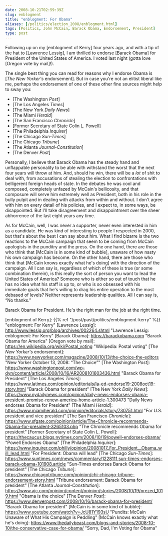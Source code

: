 ```yaml
--- 
date: 2008-10-21T02:59:39Z
slug: enblogment
title: "enblogment: For Obama"
aliases: [/politics/election_2008/enblogment.html]
tags: [Politics, John McCain, Barack Obama, Endorsement, President]
type: post
---
```


Following up on my [enblogment of Kerry] four years ago, and with a tip of the
hat to [Lawrence Lessig], I am thrilled to endorse [Barack Obama] for President
of the United States of America. I voted last night (gotta love [Oregon vote by
mail]!).

The single best thing you can read for reasons why I endorse Obama is [*The New
Yorker's* endorsement]. But in case you're not an elitist liberal like me,
perhaps the endorsement of one of these other fine sources might help to sway
you:

-   [The Washington *Post*]
-   [The Los Angeles *Times*]
-   [The New York *Daily News*]
-   [The Miami *Herald*]
-   [The San Francisco *Chronicle*]
-   [Former Secretary of State Colin L. Powell]
-   [The Philadelphia *Inquirer*]
-   [The Chicago *Sun-Times*]
-   [The Chicago *Tribune*]
-   [The Atlanta *Journal-Constitution*]
-   [The Denver *Post*]

Personally, I believe that Barack Obama has the steady hand and unflappable
personality to be able with withstand the worst that the next four years will
throw at him. And, should he win, there will be a *lot* of shit to deal with,
from accusations of stealing the election to confrontations with belligerent
foreign heads of state. In the debates he was cool and composed, completely
unfazed by McCain's bellicosity, and that composure will serve him extremely
well as President, both in his role in the bully pulpit and in dealing with
attacks from within and without. I don't agree with him on every detail of his
policies, and I expect to, in some ways, be disappointed. But I'll take
disagreement and disappointment over the sheer abhorrence of the last eight
years any time.

As for McCain, well, I was never a supporter, never even interested in him as a
candidate. He was kind of interesting to people I respected in 2000, but that's
about the best I can say about him. What I find bizarre is the two reactions to
the McCain campaign that seem to be coming from McCain apologists in the
punditry and the press. On the one hand, there are those who think that [McCain
is in some kind of bubble], unaware of how nasty his own campaign has become. On
the other hand, there are those who think that [McCain knows exactly what he's
doing] with the direction of the campaign. All I can say is, regardless of which
of these is true (or some combination therein), is this really the sort of
person you want to lead the United States of America? Someone who is either so
out of touch that he has no idea what his staff is up to, or who is so obsessed
with his immediate goals that he's willing to drag his entire operation to the
most debased of levels? Neither represents leadership qualities. All I can say
is, “No thanks.”

Barack Obama for President. He's the right man for the job at the right time.

  [enblogment of Kerry]: {{% ref "/post/past/politics/emblogment-kerry" %}}
    "enblogment: For Kerry"
  [Lawrence Lessig]: http://www.lessig.org/blog/archives/002264.shtml
    "Lawrence Lessig: enblogment: For Kerry"
  [Barack Obama]: https://barackobama.com "Barack Obama for America"
  [Oregon vote by mail]: https://en.wikipedia.org/wiki/Postal_voting
    "Wikipedia: Postal voting"
  [*The New Yorker's* endorsement]: https://www.newyorker.com/magazine/2008/10/13/the-choice-the-editors
    "New Yorker October 13, 2008: “The Choice”"
  [The Washington *Post*]: https://www.washingtonpost.com/wp-dyn/content/article/2008/10/16/AR2008101603436.html
    "Barack Obama for President"
  [The Los Angeles *Times*]: https://www.latimes.com/opinion/editorials/la-ed-endorse19-2008oct19-story.html
    "Barack Obama for president"
  [The New York *Daily News*]:
    https://www.nydailynews.com/opinion/daily-news-endorses-obama-president-promise-renew-america-home-article-1.300473
    "Daily News endorses Obama for President"
  [The Miami *Herald*]: https://www.miamiherald.com/opinion/editorials/story/730751.html
    "For U.S. president and vice president"
  [The San Francisco *Chronicle*]:
    https://www.sfgate.com/opinion/article/The-Chronicle-recommends-Obama-for-president-3265103.php
    "The Chronicle recommends Obama for president"
  [Former Secretary of State Colin L. Powell]: https://thecaucus.blogs.nytimes.com/2008/10/19/powell-endorses-obama/
    "Powell Endorses Obama"
  [The Philadelphia *Inquirer*]: https://www.inquirer.com/philly/opinion/20081017_For_President__Obama_will_lead.html
    "For President: Obama will lead"
  [The Chicago *Sun-Times*]: https://www.suntimes.com/news/commentary/1228111,sun-times-endorses-barack-obama-101908.article
    "Sun-Times endorses Barack Obama for president"
  [The Chicago *Tribune*]: https://www.chicagotribune.com/opinion/chi-chicago-tribune-endorsement-story.html
    "Tribune endorsement: Barack Obama for president"
  [The Atlanta *Journal-Constitution*]: https://www.ajc.com/opinion/content/opinion/stories/2008/10/19/prezed_1019.html
    "Obama is the choice"
  [The Denver *Post*]: https://www.denverpost.com/2008/10/16/barack-obama-for-president/
    "Barack Obama for president"
  [McCain is in some kind of bubble]: https://www.youtube.com/watch?v=JcU81Y193sU
    "Pundits: McCain Unaware of What His Campaign is Peddling"
  [McCain knows exactly what he's doing]:
    https://www.thedailybeast.com/blogs-and-stories/2008-10-10/the-conservative-case-for-obama/
    "Sorry, Dad, I'm Voting for Obama"
